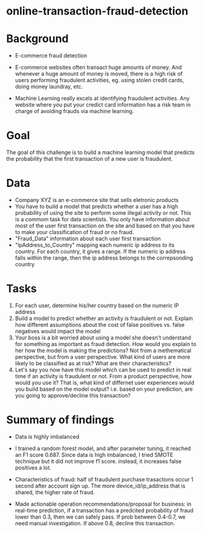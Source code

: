 # online-transaction-fraud-detection

# Background
- E-commerce fraud detection
- E-commerce websites often transact huge amounts of money. And whenever a huge amount of money is moved, there is a high risk of users performing fraudulent activities, eg. using stolen credit cards, doing money laundray, etc.

- Machine Learning really excels at identifying fraudulent activities. Any website where you put your credict card information has a risk team in charge of avoiding frauds via machine learning.

# Goal

The goal of this challenge is to build a machine learning model that predicts the probability that the first transaction of a new user is fraudulent.

# Data
- Company XYZ is an e-commerce site that sells eletronic products
- You have to build a model that predicts whether a user has a high probability of using the site to perform some illegal activity or not. This is a commom task for data scientists. You only have information about most of the user first transaction on the site and based on that you have to make your classification of fraud or no fraud.
- "Fraud_Data" information about each user first transaction
- "IpAddress_to_Country" mapping each numeric ip address to its country. For each country, it gives a range. If the numeric ip address falls within the range, then the ip address belongs to the correpsonding country

# Tasks
1. For each user, determine his/her country based on the numeric IP address
2. Build a model to predict whether an activity is fraudulent or not. Explain how different assumptions about the cost of false positives vs. false negatives would impact the model
3. Your boss is a bit worried about using a model she doesn't understand for something as important as fraud detection. How would you explain to her how the model is making the predictions? Not from a methematical perspective, but from a user perspective. What kind of users are more likely to be classified as at risk? What are their characteristics?
4. Let's say you now have this model which can be used to predict in real time if an activity is fraudulent or not. From a product perspective, how would you use it? That is, what kind of differnet user experiences would you build based on the model output? i.e. based on your prediction, are you going to approve/decline this transaction?


# Summary of findings
- Data is highly imbalanced
- I trained a random forest model, and after parameter tuning, it reached an F1 score 0.687. Since data is high imbalanced, I tried SMOTE technique but it did not improve f1 score. instead, it increases false positives a lot. 
- Characteristics of fraud: half of fraudulent purchase trasactions occur 1 second after account sign up. The more device_id/ip_address that is shared, the higher rate of fraud. 

- Made actionable operation recommendations/proposal for business: in real-time prediction, if a transaction has a predcited probability of fraud lower than 0.3, then we can safely pass. If prob between 0.4-0.7, we need manual investigation. If above 0.8, decline this transaction. 
